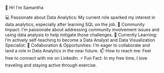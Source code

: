 👋 Hi! I'm Samantha


💻 Passionate about Data Analytics: My current role sparked my interest in data analytics, especially after learning SQL on the job.
👀 Community Impact: I'm passionate about addressing community involvement issues and using data analysis to help mitigate those challenges.
🌱 Currently Learning: I’m actively self-teaching to become a Data Analyst and Data Visualization Specialist.
🤝 Collaboration & Opportunities: I'm eager to collaborate and land a role in Data Analytics in the near future.
📫 How to reach me: Feel free to connect with me on LinkedIn.
⚡ Fun Fact: In my free time, I love traveling and staying active through exercise.
